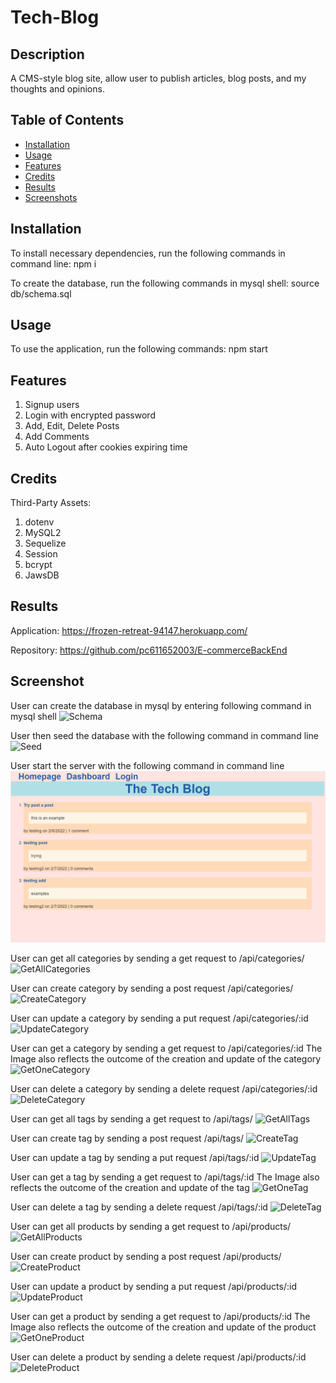 # Tech-Blog

## Description

A CMS-style blog site, allow user to publish articles, blog posts, and my thoughts and opinions.

## Table of Contents

* [Installation](#installation)
* [Usage](#usage)
* [Features](#features)
* [Credits](#credits)
* [Results](#results)
* [Screenshots](#screenshots)

## Installation

To install necessary dependencies, run the following commands in command line:
npm i

To create the database, run the following commands in mysql shell:
source db/schema.sql

## Usage

To use the application, run the following commands:
npm start

## Features

1. Signup users
2. Login with encrypted password
3. Add, Edit, Delete Posts
4. Add Comments
5. Auto Logout after cookies expiring time

## Credits

Third-Party Assets:
1. dotenv
2. MySQL2
3. Sequelize
4. Session
5. bcrypt
6. JawsDB

## Results

Application: https://frozen-retreat-94147.herokuapp.com/

Repository: https://github.com/pc611652003/E-commerceBackEnd

## Screenshot

User can create the database in mysql by entering following command in mysql shell
![Schema](screenshots/schema.PNG "Database Creation")

User then seed the database with the following command in command line
![Seed](screenshots/seed.PNG "Database Seeding")

User start the server with the following command in command line
![Start](screenshots/start.PNG "Server Start")

User can get all categories by sending a get request to /api/categories/
![GetAllCategories](screenshots/GetAllCategories.PNG "Get All Categories")

User can create category by sending a post request /api/categories/
![CreateCategory](screenshots/CreateCategory.PNG "Create Category")

User can update a category by sending a put request /api/categories/:id
![UpdateCategory](screenshots/UpdateCategory.PNG "Update Category")

User can get a category by sending a get request to /api/categories/:id
The Image also reflects the outcome of the creation and update of the category
![GetOneCategory](screenshots/GetOneCategory.PNG "Get One Category")

User can delete a category by sending a delete request /api/categories/:id
![DeleteCategory](screenshots/DeleteCategory.PNG "Delete Category")

User can get all tags by sending a get request to /api/tags/
![GetAllTags](screenshots/GetAllTags.PNG "Get All Tags")

User can create tag by sending a post request /api/tags/
![CreateTag](screenshots/CreateTag.PNG "Create Tag")

User can update a tag by sending a put request /api/tags/:id
![UpdateTag](screenshots/UpdateTag.PNG "Update Tag")

User can get a tag by sending a get request to /api/tags/:id
The Image also reflects the outcome of the creation and update of the tag
![GetOneTag](screenshots/GetOneTag.PNG "Get One Tag")

User can delete a tag by sending a delete request /api/tags/:id
![DeleteTag](screenshots/DeleteTag.PNG "Delete Tag")

User can get all products by sending a get request to /api/products/
![GetAllProducts](screenshots/GetAllProducts.PNG "Get All Products")

User can create product by sending a post request /api/products/
![CreateProduct](screenshots/CreateProduct.PNG "Create Product")

User can update a product by sending a put request /api/products/:id
![UpdateProduct](screenshots/UpdateProduct.PNG "Update Product")

User can get a product by sending a get request to /api/products/:id
The Image also reflects the outcome of the creation and update of the product
![GetOneProduct](screenshots/GetOneProduct.PNG "Get One Product")

User can delete a product by sending a delete request /api/products/:id
![DeleteProduct](screenshots/DeleteProduct.PNG "Delete Product")